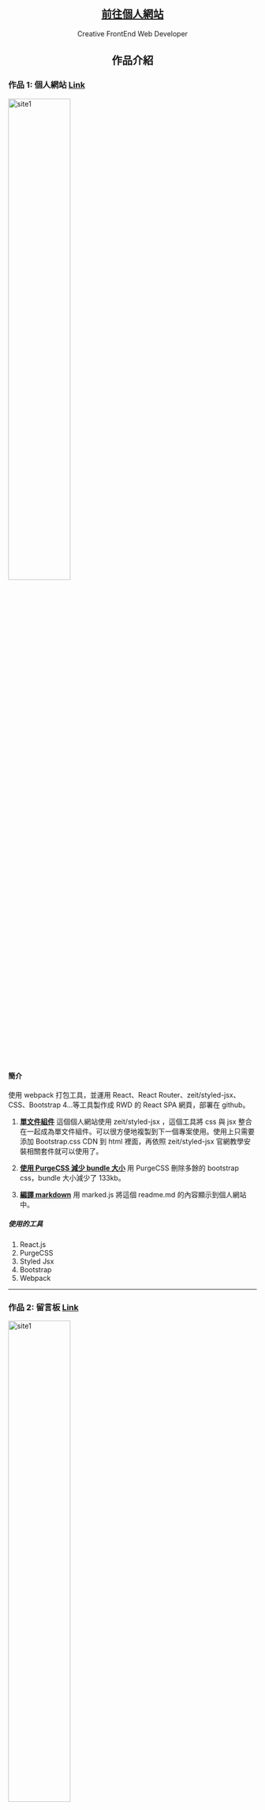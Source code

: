 <div class="top-pannel">
<p align="center">
  <a href="https://edinliu.github.io/">
    <h2 align="center">前往個人網站</h2>
  </a>
</p> 
<p align="center">Creative FrontEnd Web Developer</p>

<h2 align="center">作品介紹</h2>
</div>

### 作品 1: 個人網站 [Link](https://edinliu.github.io/index.html)

<img src="https://edinliu.github.io/images/preview_this_personal_website.png" alt="site1" width="50%"/>

#### 簡介

使用 webpack 打包工具，並運用 React、React Router、zeit/styled-jsx、CSS、Bootstrap 4...等工具製作成 RWD 的 React SPA 網頁，部署在 github。

1. **<a href="https://github.com/edinliu/my-website-source-code/tree/master/src/components">單文件組件</a>**
   這個個人網站使用 zeit/styled-jsx ，這個工具將 css 與 jsx 整合在一起成為單文件組件。可以很方便地複製到下一個專案使用。使用上只需要添加 Bootstrap.css CDN 到 html 裡面，再依照 zeit/styled-jsx 官網教學安裝相關套件就可以使用了。

2. **<a href="https://github.com/edinliu/my-website-source-code/blob/master/webpack/styles/styleProdRules.js">使用 PurgeCSS 減少 bundle 大小</a>**
   用 PurgeCSS 刪除多餘的 bootstrap css，bundle 大小減少了 133kb。

3. **<a href="https://github.com/edinliu/my-website-source-code/blob/master/src/components/MarkdownViewer.js">編譯 markdown</a>**
   用 marked.js 將這個 readme.md 的內容顯示到個人網站中。

##### 使用的工具

1. React.js
2. PurgeCSS
3. Styled Jsx
4. Bootstrap
5. Webpack

<hr style='page-break-before:always'>

### 作品 2: 留言板 [Link](https://edinliu.github.io/message_board)

<img src="https://edinliu.github.io/images/preview_message_board.png" alt="site1" width="50%"/>

#### 簡介

前端使用 React，部署在 github，串接 RESTful api
後端使用 NodeJS 與 Express.js 開發的 RESTful API，部署在 heroku

1. **<a href="https://github.com/edinliu/my-website-source-code/blob/master/src/pages/MessageBoard.js">前端</a>**
   前端部屬在 github page，串接 Restful API
2. **<a href="https://github.com/edinliu/my-website-source-code/blob/master/webpack/plugins/HtmlWebpackPlugin.js">靜態頁面</a>**
   message_board 頁面是用 react 做的一個組件，使用 react-router-dom 做頁面的切換。由於 github page 沒有伺服器渲染，重新整理頁面、或者是分享連結時會出錯，所以用 html webpack plugin 複製一份 index.html 在 public 資料夾並且更名為 message_board，問題就解決了。
3. **<a href="https://github.com/edinliu/express-message-board-api">後端</a>**
   使用 Express.js 框架，部屬在 heroku。資料儲存方面使用 fs 去對 json 檔案做讀寫，但是過一陣子留言的資料會消失。heroku 官網說他們伺服器關閉資料不會儲存，而且每天會重新啟動。之後會考慮串接資料庫去儲存資料。

#### 使用的工具

1. Preact.js
2. Styled Jsx & Bootstrap
3. Express.js
<hr style='page-break-before:always'>

### 作品 3: 登陸頁面 [Link](https://edinliu.github.io/landing_page/)

<img src="https://edinliu.github.io/images/preview_landing_page.jpg" alt="site1" width="50%"/>

**<a href="https://github.com/edinliu/landing_page">原始碼</a>**

這個頁面是我姊姊設計的。我使用 illustrator 將 .ai 檔案圖片分群組並且命名，之後用 inline svg + css 的屬性選擇器製作動畫。
於製作過程中做了三種嘗試:
第一版用 inline svg 的方式把全部圖片放在 index.html，產生圖片錯位，顯示不正常的情況，上網找不到原因，猜想是圖檔的圖層太多導致效能的問題。
第二版用 iframe 的方式把 inline svg 裝進個別的 html，圖片正常顯示了， svg 的 css 動畫也正常，但是還是有效能的問題，用 chrome 測試效能只有 20 多，用手機觀看 css 動畫會卡卡的。
第三版把其他 svg 圖片改用 img 載入，只留一個用 inline svg 做動畫，用 chrome 測試效能提升到 40 多。未來會朝著減少 css 動畫的方式來提升效能。

#### 使用的工具

1. Gulp
2. Sass
3. Pug
4. illustrator
